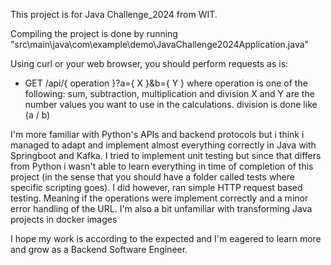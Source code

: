 This project is for Java Challenge_2024 from WIT.

Compiling the project is done by running "src\main\java\com\example\demo\JavaChallenge2024Application.java"

Using curl or your web browser, you should perform requests as is:
- GET /api/{ operation }?a={ X }&b={ Y }
where operation is one of the following: sum, subtraction, multiplication and division
X and Y are the number values you want to use in the calculations.
division is done like (a / b) 

I'm more familiar with Python's APIs and backend protocols but i think i managed to adapt and implement almost everything correctly in Java with Springboot and Kafka.
I tried to implement unit testing but since that differs from Python i wasn't able to learn everything in time of completion of this project (in the sense that you should have a folder called tests where specific scripting goes).
I did however, ran simple HTTP request based testing. Meaning if the operations were implement correctly and a minor error handling of the URL.
I'm also a bit unfamiliar with transforming Java projects in docker images  

I hope my work is according to the expected and I'm eagered to learn more and grow as a Backend Software Engineer.